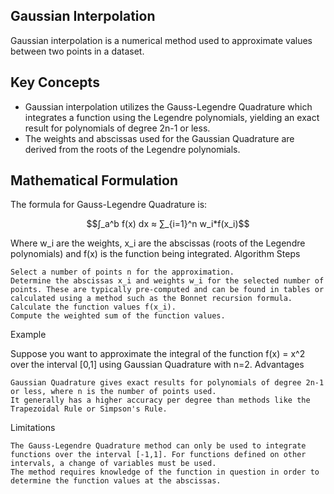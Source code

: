 ## Gaussian Interpolation

Gaussian interpolation is a numerical method used to approximate values between two points in a dataset. 

## Key Concepts

- Gaussian interpolation utilizes the Gauss-Legendre Quadrature which integrates a function using the Legendre polynomials, yielding an exact result for polynomials of degree 2n-1 or less.
- The weights and abscissas used for the Gaussian Quadrature are derived from the roots of the Legendre polynomials.

## Mathematical Formulation

The formula for Gauss-Legendre Quadrature is:

$$∫_a^b f(x) dx ≈ ∑_{i=1}^n w_i*f(x_i)$$

Where w_i are the weights, x_i are the abscissas (roots of the Legendre polynomials) and f(x) is the function being integrated.
Algorithm Steps

    Select a number of points n for the approximation.
    Determine the abscissas x_i and weights w_i for the selected number of points. These are typically pre-computed and can be found in tables or calculated using a method such as the Bonnet recursion formula.
    Calculate the function values f(x_i).
    Compute the weighted sum of the function values.

Example

Suppose you want to approximate the integral of the function f(x) = x^2 over the interval [0,1] using Gaussian Quadrature with n=2.
Advantages

    Gaussian Quadrature gives exact results for polynomials of degree 2n-1 or less, where n is the number of points used.
    It generally has a higher accuracy per degree than methods like the Trapezoidal Rule or Simpson's Rule.

Limitations

    The Gauss-Legendre Quadrature method can only be used to integrate functions over the interval [-1,1]. For functions defined on other intervals, a change of variables must be used.
    The method requires knowledge of the function in question in order to determine the function values at the abscissas.
